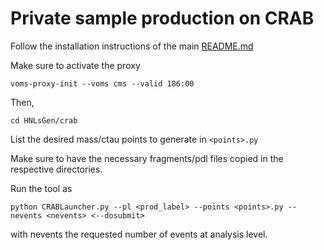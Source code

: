 # Private sample production on CRAB

Follow the installation instructions of the main [README.md](../README.md) 

Make sure to activate the proxy
```
voms-proxy-init --voms cms --valid 186:00
```
Then, 
```
cd HNLsGen/crab
```
List the desired mass/ctau points to generate in `<points>.py`

Make sure to have the necessary fragments/pdl files copied in the respective directories.

Run the tool as
```
python CRABLauncher.py --pl <prod_label> --points <points>.py --nevents <nevents> <--dosubmit>
```
with nevents the requested number of events at analysis level.

